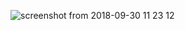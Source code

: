 ![screenshot from 2018-09-30 11 23 12](https://user-images.githubusercontent.com/34853850/46258561-4750ef80-c4a3-11e8-9fb4-e340cf19c1b4.png)
